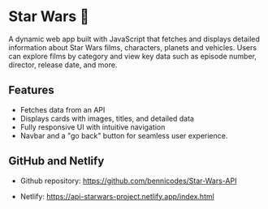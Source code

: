 # Star Wars 🌌

A dynamic web app built with JavaScript that fetches and displays detailed information about Star Wars films, characters, planets and vehicles.
Users can explore films by category and view key data such as episode number, director, release date, and more.

## Features

- Fetches data from an API
- Displays cards with images, titles, and detailed data
- Fully responsive UI with intuitive navigation
- Navbar and a "go back" button for seamless user experience.

## GitHub and Netlify

- Github repository:
  https://github.com/bennicodes/Star-Wars-API

- Netlify:
  https://api-starwars-project.netlify.app/index.html
